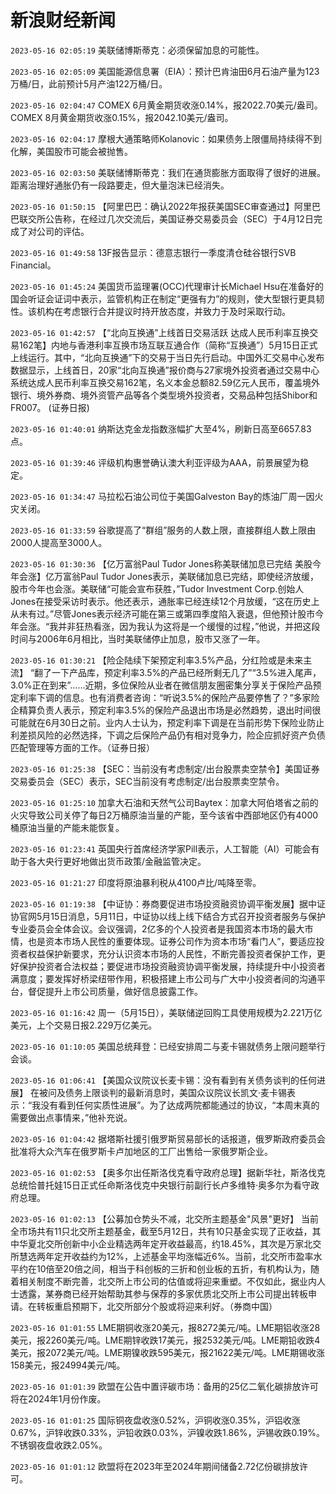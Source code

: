 # 新浪财经新闻
`2023-05-16 02:05:19` 美联储博斯蒂克：必须保留加息的可能性。

`2023-05-16 02:05:09` 美国能源信息署（EIA）：预计巴肯油田6月石油产量为123万桶/日，此前预计5月产油122万桶/日。

`2023-05-16 02:04:47` COMEX 6月黄金期货收涨0.14%，报2022.70美元/盎司。COMEX 8月黄金期货收涨0.15%，报2042.10美元/盎司。

`2023-05-16 02:04:17` 摩根大通策略师Kolanovic：如果债务上限僵局持续得不到化解，美国股市可能会被抛售。

`2023-05-16 02:03:50` 美联储博斯蒂克：我们在通货膨胀方面取得了很好的进展。距离治理好通胀仍有一段路要走，但大量泡沫已经消失。

`2023-05-16 01:50:15` 【阿里巴巴：确认2022年报获美国SEC审查通过】阿里巴巴联交所公告称，在经过几次交流后，美国证券交易委员会（SEC）于4月12日完成了对公司的评估。

`2023-05-16 01:49:58` 13F报告显示：德意志银行一季度清仓硅谷银行SVB Financial。

`2023-05-16 01:45:24` 美国货币监理署(OCC)代理审计长Michael Hsu在准备好的国会听证会证词中表示，监管机构正在制定“更强有力”的规则，使大型银行更具韧性。该机构在考虑银行合并提议时持开放态度，并致力于及时采取行动。

`2023-05-16 01:42:57` 【“北向互换通”上线首日交易活跃 达成人民币利率互换交易162笔】内地与香港利率互换市场互联互通合作（简称“互换通”）5月15日正式上线运行。其中，“北向互换通”下的交易于当日先行启动。中国外汇交易中心发布数据显示，上线首日，20家“北向互换通”报价商与27家境外投资者通过交易中心系统达成人民币利率互换交易162笔，名义本金总额82.59亿元人民币，覆盖境外银行、境外券商、境外资管产品等各个类型境外投资者，交易品种包括Shibor和FR007。 (证券日报)

`2023-05-16 01:40:01` 纳斯达克金龙指数涨幅扩大至4%，刷新日高至6657.83点。

`2023-05-16 01:39:46` 评级机构惠誉确认澳大利亚评级为AAA，前景展望为稳定。

`2023-05-16 01:34:47` 马拉松石油公司位于美国Galveston Bay的炼油厂周一因火灾关闭。

`2023-05-16 01:33:59` 谷歌提高了“群组”服务的人数上限，直接群组人数上限由2000人提高至3000人。

`2023-05-16 01:30:36` 【亿万富翁Paul Tudor Jones称美联储加息已完结 美股今年会涨】亿万富翁Paul Tudor Jones表示，美联储加息已完结，即使经济放缓，股市今年也会涨。美联储“可能会宣布获胜，”Tudor Investment Corp.创始人Jones在接受采访时表示。他还表示，通胀率已经连续12个月放缓，“这在历史上从未有过。”尽管Jones表示经济可能在第三或第四季度陷入衰退，但他预计股市今年会涨。“我并非狂热看涨，因为我认为这将是一个缓慢的过程，”他说，并把这段时间与2006年6月相比，当时美联储停止加息，股市又涨了一年。

`2023-05-16 01:30:21` 【险企陆续下架预定利率3.5%产品，分红险或是未来主流】 “翻了一下产品库，预定利率3.5%的产品已经所剩无几了”“3.5%进入尾声，3.0%正在到来”……近期，多位保险从业者在微信朋友圈密集分享关于保险产品预定利率下调的信息。也有消费者咨询：“听说3.5%的保险产品要停售了？”多家险企精算负责人表示，预定利率3.5%的保险产品退出市场是必然趋势，退出时间很可能就在6月30日之前。业内人士认为，预定利率下调是在当前形势下保险业防止利差损风险的必然选择，下调之后保险产品仍有相对竞争力，险企应抓好资产负债匹配管理等方面的工作。（证券日报）

`2023-05-16 01:25:38` 【SEC：当前没有考虑制定/出台股票卖空禁令】美国证券交易委员会（SEC）表示，SEC当前没有考虑制定/出台股票卖空禁令。

`2023-05-16 01:25:10` 加拿大石油和天然气公司Baytex：加拿大阿伯塔省之前的火灾导致公司关停了每日2万桶原油当量的产能，至今该省中西部地区仍有4000桶原油当量的产能未能恢复。

`2023-05-16 01:23:41` 英国央行首席经济学家Pill表示，人工智能（AI）可能会有助于各大央行更好地做出货币政策/金融监管决定。

`2023-05-16 01:21:27` 印度将原油暴利税从4100卢比/吨降至零。

`2023-05-16 01:19:38` 【中证协：券商要促进市场投资融资协调平衡发展】据中证协官网5月15日消息，5月11日，中证协以线上线下结合方式召开投资者服务与保护专业委员会全体会议。会议强调，2亿多的个人投资者是我国资本市场的最大市情，也是资本市场人民性的重要体现。证券公司作为资本市场“看门人”，要适应投资者权益保护新要求，充分认识资本市场的人民性，不断完善投资者保护工作，更好保护投资者合法权益；要促进市场投资融资协调平衡发展，持续提升中小投资者满意度；要发挥好桥梁纽带作用，积极搭建上市公司与广大中小投资者间的沟通平台，督促提升上市公司质量，做好信息披露工作。

`2023-05-16 01:16:42` 周一（5月15日），美联储逆回购工具使用规模为2.221万亿美元，上个交易日报2.229万亿美元。

`2023-05-16 01:10:05` 美国总统拜登：已经安排周二与麦卡锡就债务上限问题举行会谈。

`2023-05-16 01:06:41` 【美国众议院议长麦卡锡：没有看到有关债务谈判的任何进展】 在被问及债务上限谈判的最新消息时，美国众议院议长凯文·麦卡锡表示：“我没有看到任何实质性进展”。为了达成两院都能通过的协议，“本周末真的需要做出点事情来，”他补充说。

`2023-05-16 01:04:42` 据塔斯社援引俄罗斯贸易部长的话报道，俄罗斯政府委员会批准将大众汽车在俄罗斯卡卢加地区的工厂出售给一家俄罗斯企业。

`2023-05-16 01:02:53` 【奥多尔出任斯洛伐克看守政府总理】据新华社，斯洛伐克总统恰普托娃15日正式任命斯洛伐克中央银行前副行长卢多维特·奥多尔为看守政府总理。

`2023-05-16 01:02:13` 【公募加仓势头不减，北交所主题基金"风景"更好】 当前全市场共有11只北交所主题基金，截至5月12日，共有10只基金实现了正收益，其中华夏北交所创新中小企业精选两年定开收益最高，约18.45%，其次是万家北交所慧选两年定开收益约为12%，上述基金平均涨幅近6%。当前，北交所市盈率水平约在10倍至20倍之间，相当于科创板的三折和创业板的五折，有机构认为，随着相关制度不断完善，北交所上市公司的估值或将迎来重塑。不仅如此，据业内人士透露，某券商已经开始帮助其参与保荐的多家优质北交所上市公司提出转板申请。在转板重启预期下，北交所部分个股或将迎来利好。（券商中国）

`2023-05-16 01:01:55` LME期铜收涨20美元，报8272美元/吨。LME期铝收涨28美元，报2260美元/吨。LME期锌收跌17美元，报2532美元/吨。LME期铅收跌4美元，报2072美元/吨。LME期镍收跌595美元，报21622美元/吨。LME期锡收涨158美元，报24994美元/吨。

`2023-05-16 01:01:39` 欧盟在公告中置评碳市场：备用的25亿二氧化碳排放许可将在2024年1月份作废。

`2023-05-16 01:01:25` 国际铜夜盘收涨0.52%，沪铜收涨0.35%，沪铝收涨0.67%，沪锌收跌0.33%，沪铅收跌0.03%，沪镍收跌1.86%，沪锡收跌0.19%。不锈钢夜盘收跌2.05%。

`2023-05-16 01:01:12` 欧盟将在2023年至2024年期间储备2.72亿份碳排放许可。

